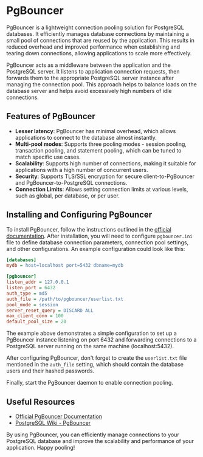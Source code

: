 # PgBouncer

PgBouncer is a lightweight connection pooling solution for PostgreSQL databases. It efficiently manages database connections by maintaining a small pool of connections that are reused by the application. This results in reduced overhead and improved performance when establishing and tearing down connections, allowing applications to scale more effectively.

PgBouncer acts as a middleware between the application and the PostgreSQL server. It listens to application connection requests, then forwards them to the appropriate PostgreSQL server instance after managing the connection pool. This approach helps to balance loads on the database server and helps avoid excessively high numbers of idle connections.

## Features of PgBouncer

- **Lesser latency**: PgBouncer has minimal overhead, which allows applications to connect to the database almost instantly.
- **Multi-pool modes**: Supports three pooling modes - session pooling, transaction pooling, and statement pooling, which can be tuned to match specific use cases.
- **Scalability**: Supports high number of connections, making it suitable for applications with a high number of concurrent users.
- **Security**: Supports TLS/SSL encryption for secure client-to-PgBouncer and PgBouncer-to-PostgreSQL connections.
- **Connection Limits**: Allows setting connection limits at various levels, such as global, per database, or per user.

## Installing and Configuring PgBouncer

To install PgBouncer, follow the instructions outlined in the [official documentation](https://www.pgbouncer.org/install.html). After installation, you will need to configure `pgbouncer.ini` file to define database connection parameters, connection pool settings, and other configurations. An example configuration could look like this:

```ini
[databases]
mydb = host=localhost port=5432 dbname=mydb

[pgbouncer]
listen_addr = 127.0.0.1
listen_port = 6432
auth_type = md5
auth_file = /path/to/pgbouncer/userlist.txt
pool_mode = session
server_reset_query = DISCARD ALL
max_client_conn = 100
default_pool_size = 20
```

The example above demonstrates a simple configuration to set up a PgBouncer instance listening on port 6432 and forwarding connections to a PostgreSQL server running on the same machine (localhost:5432).

After configuring PgBouncer, don't forget to create the `userlist.txt` file mentioned in the `auth_file` setting, which should contain the database users and their hashed passwords.

Finally, start the PgBouncer daemon to enable connection pooling.

## Useful Resources

- [Official PgBouncer Documentation](https://www.pgbouncer.org)
- [PostgreSQL Wiki - PgBouncer](https://wiki.postgresql.org/wiki/PgBouncer)

By using PgBouncer, you can efficiently manage connections to your PostgreSQL database and improve the scalability and performance of your application. Happy pooling!